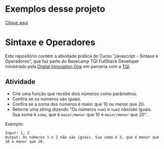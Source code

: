 # Exemplos desse projeto
[Clique aqui](https://link-url-here.org)

# Sintaxe e Operadores

Este repositório contém a atividade prática do Curso "Javascript - Sintaxe e Operadores", que faz parte do Basecamp TQI FullStack Developer ministrado pela [Digital Innovation One](https://digitalinnovation.one/) em parceria com a [TQI](https://www.tqi.com.br).

## Atividade

- Crie uma função que recebe dois números como parâmetros.
- Confira se os números são iguais.
- Confira se a soma dos números é maior que 10 ou menor que 20.
- Retorne uma string dizendo "Os números `num1` e `num2` não/são iguais. Sua soma é `soma`, que é `maior/menor` que 10 e `maior/menor` que 20".

Exemplo:

```
Input: 1, 2
Output: Os números 1 e 2 não são iguais. Sua soma é 3, que é menor que 10 e menor que 20.
```